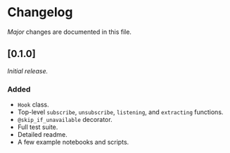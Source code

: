 <!-- SPDX-License-Identifier: 0BSD -->

# Changelog

*Major* changes are documented in this file.

## [0.1.0]

*Initial release.*

### Added

- `Hook` class.
- Top-level `subscribe`, `unsubscribe`, `listening`, and `extracting`
  functions.
- `@skip_if_unavailable` decorator.
- Full test suite.
- Detailed readme.
- A few example notebooks and scripts.
